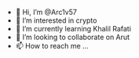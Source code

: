 - 👋 Hi, I’m @Arc1v57
- 👀 I’m interested in crypto
- 🌱 I’m currently learning Khalil Rafati
- 💞️ I’m looking to collaborate on Arut
- 📫 How to reach me ...

<!---
Arc1v57/Arc1v57 is a ✨ special ✨ repository because its `README.md` (this file) appears on your GitHub profile.
You can click the Preview link to take a look at your changes.
--->
